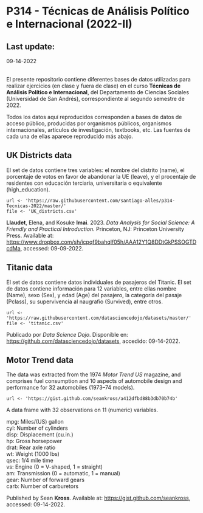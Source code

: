 P314 - Técnicas de Análisis Político e Internacional (2022-II)
=================================

Last update:
------------------
09-14-2022

</br >El presente repositorio contiene diferentes bases de datos utilizadas para realizar ejercicios (en clase y fuera de clase) en el curso <b>Técnicas de Análisis Político e Internacional</b>, del Departamento de Ciencias Sociales (Universidad de San Andrés), correspondiente al segundo semestre de 2022.

Todos los datos aquí reproducidos corresponden a bases de datos de acceso público, producidas por organismos públicos, organismos internacionales, artículos de investigación, textbooks, etc. Las fuentes de cada una de ellas aparece reproducido más abajo.

UK Districts data
------------------

El set de datos contiene tres variables: el nombre del distrito (name), el porcentaje de votos en favor de abandonar la UE (leave), y el procentaje de residentes con educación terciaria, universitaria o equivalente (high_education).
<pre><code>url <- 'https://raw.githubusercontent.com/santiago-alles/p314-Tecnicas-2022/master/'
file <- 'UK_districts.csv'</pre></code>
<b>Llaudet</b>, Elena, and Kosuke <b>Imai</b>. 2023. <i>Data Analysis for Social Science: A Friendly and Practical Introduction.</i> Princeton, NJ: Princeton University Press. Available at: <https://www.dropbox.com/sh/icpqf9bahqlf05h/AAA12Y1Q8DDtGkPSSOGTDcdMa>, accessed: 09-09-2022.

Titanic data
------------------

El set de datos contiene datos individuales de pasajeros del Titanic. El set de datos contiene información para 12 variables, entre ellas nombre (Name), sexo (Sex), y edad (Age) del pasajero, la categoría del pasaje (Pclass), su supervivencia al naugrafio (Survived), entre otros.
<pre><code>url <- 'https://raw.githubusercontent.com/datasciencedojo/datasets/master/'
file <- 'titanic.csv'</pre></code>

Publicado por <i>Data Science Dojo</i>. Disponible en: <https://github.com/datasciencedojo/datasets>, accedido: 09-14-2022.

Motor Trend data
------------------

The data was extracted from the 1974 <i>Motor Trend US</i> magazine, and comprises fuel consumption and 10 aspects of automobile design and performance for 32 automobiles (1973–74 models).
<pre><code>url <- 'https://gist.github.com/seankross/a412dfbd88b3db70b74b'</pre></code>

A data frame with 32 observations on 11 (numeric) variables.

mpg:	Miles/(US) gallon</br >
cyl:	Number of cylinders</br >
disp:	Displacement (cu.in.)</br >
hp:	Gross horsepower</br >
drat:	Rear axle ratio</br >
wt:	Weight (1000 lbs)</br >
qsec:	1/4 mile time</br >
vs:	Engine (0 = V-shaped, 1 = straight)</br >
am:	Transmission (0 = automatic, 1 = manual)</br >
gear:	Number of forward gears</br >
carb:	Number of carburetors</br >

Published by Sean <b>Kross</b>. Available at: <https://gist.github.com/seankross>, accessed: 09-14-2022.
